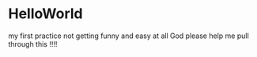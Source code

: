 # HelloWorld
my first practice
not getting funny and easy at all
God please help me pull through this !!!!
